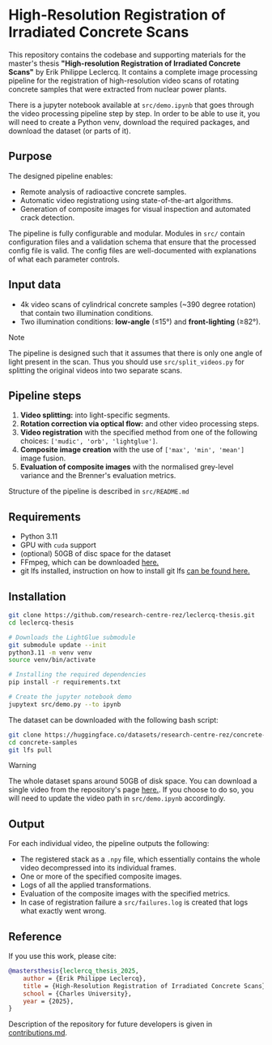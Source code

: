 # High-Resolution Registration of Irradiated Concrete Scans

This repository contains the codebase and supporting materials for the master's thesis **"High-resolution Registration of Irradiated Concrete Scans"** by Erik Philippe Leclercq. It contains a complete image processing pipeline for the registration of high-resolution video scans of rotating concrete samples that were extracted from nuclear power plants. 

There is a jupyter notebook available at `src/demo.ipynb` that goes through the video processing pipeline step by step. In order to be able to use it, you will need to create a Python venv, download the required packages, and download the dataset (or parts of it).

## Purpose

The designed pipeline enables: 

- Remote analysis of radioactive concrete samples.
- Automatic video registrationg using state-of-the-art algorithms. 
- Generation of composite images for visual inspection and automated crack detection.

The pipeline is fully configurable and modular. Modules in `src/` contain configuration files and a validation schema that ensure that the processed config file is valid. The config files are well-documented with explanations of what each parameter controls.

## Input data

- 4k video scans of cylindrical concrete samples (~390 degree rotation) that contain two illumination conditions.
- Two illumination conditions: **low-angle** (≤15°) and **front-lighting** (≥82°).

> [!NOTE]
> The pipeline is designed such that it assumes that there is only one angle of light present in the scan. Thus you should use `src/split_videos.py` for splitting the original videos into two separate scans.

## Pipeline steps

1. **Video splitting:** into light-specific segments.
1. **Rotation correction via optical flow:** and other video processing steps.
1. **Video registration** with the specified method from one of the following choices: `['mudic', 'orb', 'lightglue']`.
1. **Composite image creation** with the use of `['max', 'min', 'mean']` image fusion.
1. **Evaluation of composite images** with the normalised grey-level variance and the Brenner's evaluation metrics.

Structure of the pipeline is described in `src/README.md`

## Requirements

- Python 3.11
- GPU with `cuda` support
- (optional) 50GB of disc space for the dataset
- FFmpeg, which can be downloaded [here.](https://ffmpeg.org/download.html) 
- git lfs installed, instruction on how to install git lfs [can be found here.](https://docs.github.com/en/repositories/working-with-files/managing-large-files/installing-git-large-file-storage)  

## Installation

```bash
git clone https://github.com/research-centre-rez/leclercq-thesis.git
cd leclercq-thesis

# Downloads the LightGlue submodule
git submodule update --init
python3.11 -m venv venv
source venv/bin/activate

# Installing the required dependencies
pip install -r requirements.txt

# Create the jupyter notebook demo
jupytext src/demo.py --to ipynb
```

The dataset can be downloaded with the following bash script:

```bash
git clone https://huggingface.co/datasets/research-centre-rez/concrete-samples
cd concrete-samples
git lfs pull
```

> [!WARNING]
> The whole dataset spans around 50GB of disk space. You can download a single video from the repository's page [here.](https://huggingface.co/datasets/research-centre-rez/concrete-samples/blob/main/3A.MP4). If you choose to do so, you will need to update the video path in `src/demo.ipynb` accordingly.

## Output

For each individual video, the pipeline outputs the following:

- The registered stack as a `.npy` file, which essentially contains the whole video decompressed into its individual frames.
- One or more of the specified composite images.
- Logs of all the applied transformations.
- Evaluation of the composite images with the specified metrics.
- In case of registration failure a `src/failures.log` is created that logs what exactly went wrong.

## Reference

If you use this work, please cite:

```bibtex
@mastersthesis{leclercq_thesis_2025,
    author = {Erik Philippe Leclercq},
    title = {High-Resolution Registration of Irradiated Concrete Scans},
    school = {Charles University},
    year = {2025},
}
```

Description of the repository for future developers is given in [contributions.md](/contributions.md).
